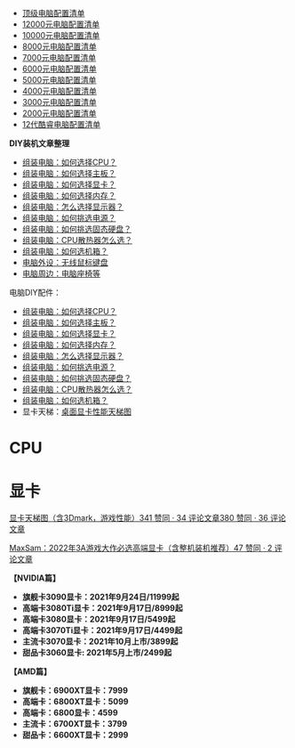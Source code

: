 - [顶级电脑配置清单](https://zhuanlan.zhihu.com/p/427563696)
- [12000元电脑配置清单](https://zhuanlan.zhihu.com/p/427563642)
- [10000元电脑配置清单](https://zhuanlan.zhihu.com/p/427563620)
- [8000元电脑配置清单](https://zhuanlan.zhihu.com/p/427563425)
- [7000元电脑配置清单](https://zhuanlan.zhihu.com/p/427563405)
- [6000元电脑配置清单](https://zhuanlan.zhihu.com/p/427563386)
- [5000元电脑配置清单](https://zhuanlan.zhihu.com/p/427563366)
- [4000元电脑配置清单](https://zhuanlan.zhihu.com/p/427562161)
- [3000元电脑配置清单](https://zhuanlan.zhihu.com/p/427588364)
- [2000元电脑配置清单](https://zhuanlan.zhihu.com/p/427588403)
- [12代酷睿电脑配置清单](https://zhuanlan.zhihu.com/p/429099752)

**DIY装机文章整理**

- [组装电脑：如何选择CPU？](https://zhuanlan.zhihu.com/p/83500668)
- [组装电脑：如何选择主板？](https://zhuanlan.zhihu.com/p/83516346)
- [组装电脑：如何选择显卡？](https://zhuanlan.zhihu.com/p/83503683)
- [组装电脑：如何选择内存？](https://zhuanlan.zhihu.com/p/83502558)
- [组装电脑：怎么选择显示器？](https://zhuanlan.zhihu.com/p/82764085)
- [组装电脑：如何挑选电源？](https://zhuanlan.zhihu.com/p/83498194)
- [组装电脑：如何挑选固态硬盘？](https://zhuanlan.zhihu.com/p/83510679)
- [组装电脑：CPU散热器怎么选？](https://zhuanlan.zhihu.com/p/82613024)
- [组装电脑：如何选机箱？](https://zhuanlan.zhihu.com/p/83627944)
- [电脑外设：无线鼠标键盘](https://zhuanlan.zhihu.com/p/332344791)
- [电脑周边：电脑座椅等](https://zhuanlan.zhihu.com/p/420756300)



电脑DIY配件：

- [组装电脑：如何选择CPU？](https://zhuanlan.zhihu.com/p/83500668)
- [组装电脑：如何选择主板？](https://zhuanlan.zhihu.com/p/83516346)
- [组装电脑：如何选择显卡？](https://zhuanlan.zhihu.com/p/83503683)
- [组装电脑：如何选择内存？](https://zhuanlan.zhihu.com/p/83502558)
- [组装电脑：怎么选择显示器？](https://zhuanlan.zhihu.com/p/82764085)
- [组装电脑：如何挑选电源？](https://zhuanlan.zhihu.com/p/83498194)
- [组装电脑：如何挑选固态硬盘？](https://zhuanlan.zhihu.com/p/83510679)
- [组装电脑：CPU散热器怎么选？](https://zhuanlan.zhihu.com/p/82613024)
- [组装电脑：如何选机箱？](https://zhuanlan.zhihu.com/p/83627944)
- 显卡天梯：[桌面显卡性能天梯图](https://link.zhihu.com/?target=https%3A//www.mydrivers.com/zhuanti/tianti/gpu/)







# CPU







# 显卡

[显卡天梯图（含3Dmark，游戏性能）341 赞同 · 34 评论文章380 赞同 · 36 评论文章](https://zhuanlan.zhihu.com/p/545649642)

[MaxSam：2022年3A游戏大作必选高端显卡（含整机装机推荐）47 赞同 · 2 评论文章](https://zhuanlan.zhihu.com/p/502002546)

**【NVIDIA篇】**

- **旗舰卡3090显卡：2021年9月24日/11999起**
- **高端卡3080Ti显卡：2021年9月17日/8999起**
- **高端卡3080显卡：2021年9月17日/5499起**
- **高端卡3070Ti显卡：2021年9月17日/4499起**
- **主流卡3070显卡：2021年10月上市/3899起**
- **甜品卡3060显卡: 2021年5月上市/2499起**

**【AMD篇】**

- **旗舰卡：6900XT显卡：7999**
- **高端卡：6800XT显卡：5099**
- **高端卡：6800显卡：4599**
- **主流卡：6700XT显卡：3799**
- **甜品卡：6600XT显卡：2999**
